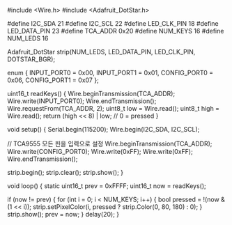 #include <Wire.h>
#include <Adafruit_DotStar.h>

#define I2C_SDA     21
#define I2C_SCL     22
#define LED_CLK_PIN 18
#define LED_DATA_PIN 23
#define TCA_ADDR    0x20
#define NUM_KEYS    16
#define NUM_LEDS    16

Adafruit_DotStar strip(NUM_LEDS, LED_DATA_PIN, LED_CLK_PIN, DOTSTAR_BGR);

enum {
  INPUT_PORT0 = 0x00,
  INPUT_PORT1 = 0x01,
  CONFIG_PORT0 = 0x06,
  CONFIG_PORT1 = 0x07
};

uint16_t readKeys() {
  Wire.beginTransmission(TCA_ADDR);
  Wire.write(INPUT_PORT0);
  Wire.endTransmission();
  Wire.requestFrom(TCA_ADDR, 2);
  uint8_t low  = Wire.read();
  uint8_t high = Wire.read();
  return (high << 8) | low;  // 0 = pressed
}

void setup() {
  Serial.begin(115200);
  Wire.begin(I2C_SDA, I2C_SCL);

  // TCA9555 모든 핀을 입력으로 설정
  Wire.beginTransmission(TCA_ADDR);
  Wire.write(CONFIG_PORT0);
  Wire.write(0xFF);
  Wire.write(0xFF);
  Wire.endTransmission();

  strip.begin();
  strip.clear();
  strip.show();
}

void loop() {
  static uint16_t prev = 0xFFFF;
  uint16_t now = readKeys();

  if (now != prev) {
    for (int i = 0; i < NUM_KEYS; i++) {
      bool pressed = !(now & (1 << i));
      strip.setPixelColor(i, pressed ? strip.Color(0, 80, 180) : 0);
    }
    strip.show();
    prev = now;
  }
  delay(20);
}
